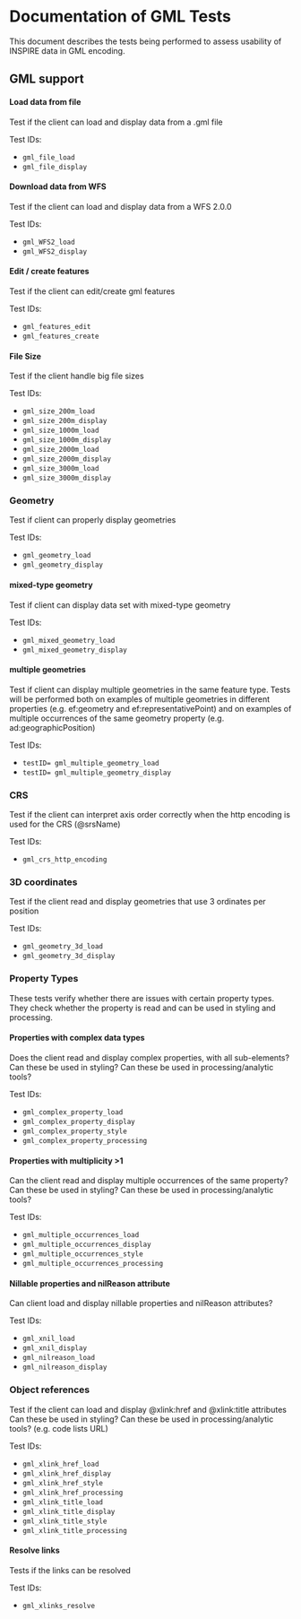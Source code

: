 # Documentation of GML Tests
This document describes the tests being performed to assess usability of INSPIRE data in GML encoding. 

## GML support

#### Load data from file

Test if the client can load and display data from a .gml file

Test IDs:

* `gml_file_load`
* `gml_file_display`

#### Download data from WFS

Test if the client can load and display data from a WFS 2.0.0   

Test IDs:

* `gml_WFS2_load`
* `gml_WFS2_display`

#### Edit / create features

Test if the client can edit/create gml features

Test IDs:   
* `gml_features_edit`
* `gml_features_create`

#### File Size

Test if the client handle big file sizes
           
Test IDs:
* `gml_size_200m_load`        
* `gml_size_200m_display` 
* `gml_size_1000m_load`        
* `gml_size_1000m_display`   
* `gml_size_2000m_load`        
* `gml_size_2000m_display`
* `gml_size_3000m_load`        
* `gml_size_3000m_display`

### Geometry

Test if client can properly display geometries

Test IDs:

* `gml_geometry_load`
* `gml_geometry_display`

#### mixed-type geometry

Test if client can display data set with mixed-type geometry

Test IDs:

* `gml_mixed_geometry_load`
* `gml_mixed_geometry_display`

#### multiple geometries

Test if client can display multiple geometries in the same feature type. Tests will be performed both on examples of multiple geometries in different properties (e.g. ef:geometry and ef:representativePoint) and on examples of multiple occurrences of the same geometry property (e.g. ad:geographicPosition)

Test IDs:

* `testID= gml_multiple_geometry_load`
* `testID= gml_multiple_geometry_display`


### CRS

Test if the client can interpret axis order correctly when the http encoding is used for the CRS (@srsName) 

Test IDs:

* `gml_crs_http_encoding`


### 3D coordinates

Test if the client read and display geometries that use 3 ordinates per position

Test IDs:

* `gml_geometry_3d_load`
* `gml_geometry_3d_display`


### Property Types

These tests verify whether there are issues with certain property types. 
They check whether the property is read and can be used in styling and processing.

#### Properties with complex data types 

Does the client read and display complex properties, with all sub-elements? 
Can these be used in styling? 
Can these be used in processing/analytic tools?

Test IDs:

* `gml_complex_property_load`
* `gml_complex_property_display`
* `gml_complex_property_style`
* `gml_complex_property_processing`


#### Properties with multiplicity >1

Can the client read and display multiple occurrences of the same property?
Can these be used in styling? 
Can these be used in processing/analytic tools?

Test IDs:

* `gml_multiple_occurrences_load`
* `gml_multiple_occurrences_display`
* `gml_multiple_occurrences_style`
* `gml_multiple_occurrences_processing`


#### Nillable properties and nilReason attribute

Can client load and display nillable properties and nilReason attributes?

Test IDs:

* `gml_xnil_load`
* `gml_xnil_display`
* `gml_nilreason_load`
* `gml_nilreason_display`


### Object references

Test if the client can load and display @xlink:href and @xlink:title attributes 
Can these be used in styling? Can these be used in processing/analytic tools? (e.g. code lists URL)

Test IDs:

* `gml_xlink_href_load`
* `gml_xlink_href_display`
* `gml_xlink_href_style`
* `gml_xlink_href_processing`
* `gml_xlink_title_load`
* `gml_xlink_title_display`
* `gml_xlink_title_style`
* `gml_xlink_title_processing`

#### Resolve links

Tests if the links can be resolved

Test IDs:

* `gml_xlinks_resolve`

